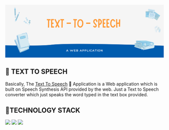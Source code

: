 <img src="IMG/banner.png" />

<h2> 🤖 TEXT TO SPEECH </h2>
Basically, The <a href="https://ajaiqmar.github.io/TEXT-TO-SPEECH/">Text To Speech</a> 🤖 Application is a Web application which is built on Speech Synthesis API provided by the web. Just a Text to Speech converter which just speaks the word typed in the text box provided. 

<h2> 📱TECHNOLOGY STACK </h2>
<a href="https://developer.mozilla.org/en-US/docs/Learn/Getting_started_with_the_web/HTML_basics"><img src="https://img.shields.io/badge/HTML-%20-brightgreen" /></a>
<a href="https://developer.mozilla.org/en-US/docs/Web/CSS"><img src="https://img.shields.io/badge/CSS-%20-red" /></a>
<a href="https://developer.mozilla.org/en-US/docs/Web/JavaScript"><img src="https://img.shields.io/badge/JS-%20-blue" /></a>
